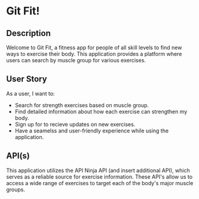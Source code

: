# Git Fit!

## Description

Welcome to Git Fit, a fitness app for people of all skill levels to find new ways to exercise their body. This application provides a platform where users can search by muscle group for various exercises. 


## User Story

As a user, I want to:

- Search for strength exercises based on muscle group. 
- Find detailed information about how each exercise can strengthen my body. 
- Sign up for to recieve updates on new exercises. 
- Have a seamelss and user-friendly experience while using the application.

## API(s)

This application utilizes the API Ninja API (and insert additional API), which serves as a reliable source for exercise information. These API's allow us to access a wide range of exercises to target each of the body's major muscle groups.

